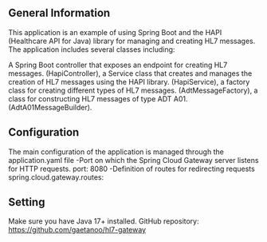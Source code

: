 ## General Information 

This application is an example of using Spring Boot and the HAPI (Healthcare API for Java) library
for managing and creating HL7 messages. The application includes several classes including:

A Spring Boot controller that exposes an endpoint for creating HL7 messages. (HapiController),
a Service class that creates and manages the creation of HL7 messages using the HAPI library. (HapiService),
a factory class for creating different types of HL7 messages. (AdtMessageFactory),
a class for constructing HL7 messages of type ADT A01. (AdtA01MessageBuilder).

## Configuration
The main configuration of the application is managed through the application.yaml file
-Port on which the Spring Cloud Gateway server listens for HTTP requests.
port: 8080
-Definition of routes for redirecting requests
spring.cloud.gateway.routes:

## Setting
Make sure you have Java 17+ installed.
GitHub repository: https://github.com/gaetanoo/hl7-gateway
